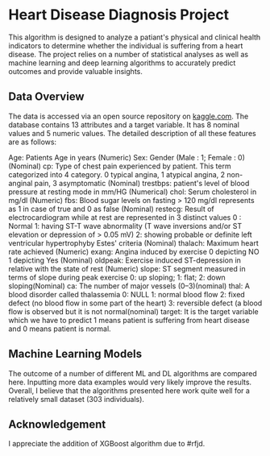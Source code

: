 # Heart Disease Diagnosis Project

This algorithm is designed to analyze a patiant's physical and clinical health indicators to determine whether the individual is suffering from a heart disease. The project relies on a number of statistical analyses as well as machine learning and deep learning algorithms to accurately predict outcomes and provide valuable insights.

## Data Overview

The data is accessed via an open source repository on [kaggle.com](https://www.kaggle.com/datasets/ritwikb3/heart-disease-cleveland). The database contains 13 attributes and a target variable. It has 8 nominal values and 5 numeric values. The detailed description of all these features are as follows:

Age: Patients Age in years (Numeric)
Sex: Gender (Male : 1; Female : 0) (Nominal)
    cp: Type of chest pain experienced by patient. This term categorized into 4 category.
    0 typical angina, 1 atypical angina, 2 non- anginal pain, 3 asymptomatic (Nominal)
    trestbps: patient's level of blood pressure at resting mode in mm/HG (Numerical)
    chol: Serum cholesterol in mg/dl (Numeric)
    fbs: Blood sugar levels on fasting > 120 mg/dl represents as 1 in case of true and 0 as false (Nominal)
    restecg: Result of electrocardiogram while at rest are represented in 3 distinct values
    0 : Normal 1: having ST-T wave abnormality (T wave inversions and/or ST elevation or depression of >
    0.05 mV) 2: showing probable or definite left ventricular hypertrophyby Estes' criteria (Nominal)
    thalach: Maximum heart rate achieved (Numeric)
    exang: Angina induced by exercise 0 depicting NO 1 depicting Yes (Nominal)
    oldpeak: Exercise induced ST-depression in relative with the state of rest (Numeric)
    slope: ST segment measured in terms of slope during peak exercise
    0: up sloping; 1: flat; 2: down sloping(Nominal)
    ca: The number of major vessels (0–3)(nominal)
    thal: A blood disorder called thalassemia
    0: NULL 1: normal blood flow 2: fixed defect (no blood flow in some part of the heart) 3: reversible defect (a blood flow is observed but it is not normal(nominal)
    target: It is the target variable which we have to predict 1 means patient is suffering from heart disease and 0 means patient is normal.

## Machine Learning Models

The outcome of a number of different ML and DL algorithms are compared here. Inputting more data examples would very likely improve the results. Overall, I believe that the algorithms presented here work quite well for a relatively small dataset (303 individuals).

## Acknowledgement

I appreciate the addition of XGBoost algorithm due to #rfjd.
